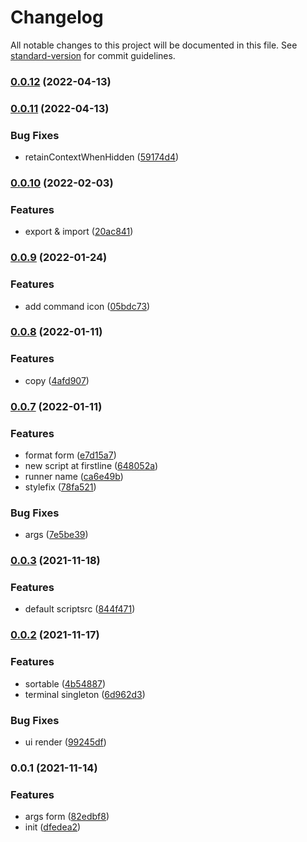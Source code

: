 # Changelog

All notable changes to this project will be documented in this file. See [standard-version](https://github.com/conventional-changelog/standard-version) for commit guidelines.

### [0.0.12](https://github.com/Saber2pr/vsc-scripts-manager/compare/v0.0.11...v0.0.12) (2022-04-13)

### [0.0.11](https://github.com/Saber2pr/vsc-scripts-manager/compare/v0.0.10...v0.0.11) (2022-04-13)


### Bug Fixes

* retainContextWhenHidden ([59174d4](https://github.com/Saber2pr/vsc-scripts-manager/commit/59174d412d5e327e657dab235055ec0307783e34))

### [0.0.10](https://github.com/Saber2pr/vsc-scripts-manager/compare/v0.0.9...v0.0.10) (2022-02-03)


### Features

* export & import ([20ac841](https://github.com/Saber2pr/vsc-scripts-manager/commit/20ac841358735df606628d9226f7c93890cdcc26))

### [0.0.9](https://github.com/Saber2pr/vsc-scripts-manager/compare/v0.0.8...v0.0.9) (2022-01-24)


### Features

* add command icon ([05bdc73](https://github.com/Saber2pr/vsc-scripts-manager/commit/05bdc730b9e2abcfff4171caf563daa66b07249c))

### [0.0.8](https://github.com/Saber2pr/vsc-scripts-manager/compare/v0.0.7...v0.0.8) (2022-01-11)


### Features

* copy ([4afd907](https://github.com/Saber2pr/vsc-scripts-manager/commit/4afd90705e79c91dd542422a6e84c97e97ab5e8b))

### [0.0.7](https://github.com/Saber2pr/vsc-scripts-manager/compare/v0.0.3...v0.0.7) (2022-01-11)


### Features

* format form ([e7d15a7](https://github.com/Saber2pr/vsc-scripts-manager/commit/e7d15a7ffd5a7ad0607b3dfb5743c46187248aec))
* new script at firstline ([648052a](https://github.com/Saber2pr/vsc-scripts-manager/commit/648052a32154519c23c12f5edc02d0a4ea1259a2))
* runner name ([ca6e49b](https://github.com/Saber2pr/vsc-scripts-manager/commit/ca6e49b3fccf6036b99350f4b37fcc075f89875b))
* stylefix ([78fa521](https://github.com/Saber2pr/vsc-scripts-manager/commit/78fa52172b8f32cfe01e702d25f5b1b5487d0d4d))


### Bug Fixes

* args ([7e5be39](https://github.com/Saber2pr/vsc-scripts-manager/commit/7e5be39281ca14930278882973061e59745fd552))

### [0.0.3](https://github.com/Saber2pr/vsc-scripts-manager/compare/v0.0.2...v0.0.3) (2021-11-18)


### Features

* default scriptsrc ([844f471](https://github.com/Saber2pr/vsc-scripts-manager/commit/844f4712bbe5f2eab2271845ff2666662ebafdf9))

### [0.0.2](https://github.com/Saber2pr/vsc-scripts-manager/compare/v0.0.1...v0.0.2) (2021-11-17)


### Features

* sortable ([4b54887](https://github.com/Saber2pr/vsc-scripts-manager/commit/4b548876fd5be2e95586473c9e2c7dd31f17fa76))
* terminal singleton ([6d962d3](https://github.com/Saber2pr/vsc-scripts-manager/commit/6d962d31ef090eac16478d22bac340af064389ee))


### Bug Fixes

* ui render ([99245df](https://github.com/Saber2pr/vsc-scripts-manager/commit/99245dface637354c8567e11ad86cfa46208d7f6))

### 0.0.1 (2021-11-14)


### Features

* args form ([82edbf8](https://github.com/Saber2pr/vsc-scripts-manager/commit/82edbf82334a611a1a881e17e021b2f889d473e4))
* init ([dfedea2](https://github.com/Saber2pr/vsc-scripts-manager/commit/dfedea25e097b698deb5f49cb3e897575508aea2))
